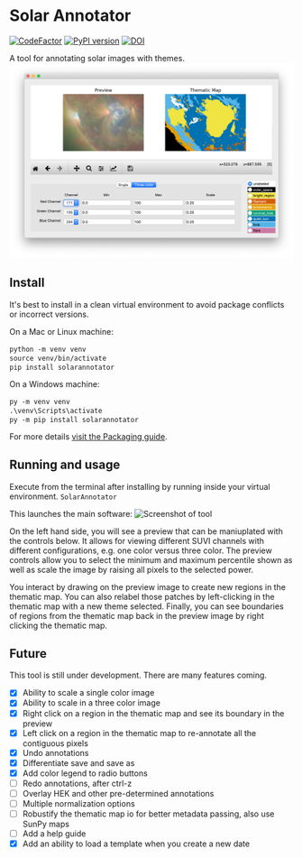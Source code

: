 # Solar Annotator
[![CodeFactor](https://www.codefactor.io/repository/github/jmbhughes/solarannotator/badge)](https://www.codefactor.io/repository/github/jmbhughes/solarannotator)
[![PyPI version](https://badge.fury.io/py/solarannotator.svg)](https://badge.fury.io/py/solarannotator)
[![DOI](https://zenodo.org/badge/286337290.svg)](https://zenodo.org/badge/latestdoi/286337290)

A tool for annotating solar images with themes. 
![](screenshot.png)

## Install
It's best to install in a clean virtual environment to avoid package conflicts or incorrect versions. 

On a Mac or Linux machine:
```
python -m venv venv
source venv/bin/activate
pip install solarannotator
```

On a Windows machine:
```
py -m venv venv
.\venv\Scripts\activate
py -m pip install solarannotator
```

For more details [visit the Packaging guide](https://packaging.python.org/en/latest/guides/installing-using-pip-and-virtual-environments/#creating-a-virtual-environment).

## Running and usage
Execute from the terminal after installing by running inside your virtual environment.
```SolarAnnotator```

This launches the main software:
![Screenshot of tool](https://github.com/jmbhughes/solarannotator/blob/master/screenshot.png)

On the left hand side, you will see a preview that can be maniuplated with the controls below. 
It allows for viewing different SUVI channels with different configurations, e.g. one color versus three color. 
The preview controls allow you to select the minimum and maximum percentile shown as well as scale
the image by raising all pixels to the selected power.

You interact by drawing on the preview image to create new regions in the thematic map. You can also
relabel those patches by left-clicking in the thematic map with a new theme selected. Finally, you can see
boundaries of regions from the thematic map back in the preview image by right clicking the thematic map. 

## Future
This tool is still under development. There are many features coming. 
- [x] Ability to scale a single color image
- [x] Ability to scale in a three color image   
- [x] Right click on a region in the thematic map and see its boundary in the preview
- [x] Left click on a region in the thematic map to re-annotate all the contiguous pixels
- [x] Undo annotations
- [x] Differentiate save and save as
- [x] Add color legend to radio buttons
- [ ] Redo annotations, after ctrl-z
- [ ] Overlay HEK and other pre-determined annotations
- [ ] Multiple normalization options
- [ ] Robustify the thematic map io for better metadata passing, also use SunPy maps
- [ ] Add a help guide
- [x] Add an ability to load a template when you create a new date
